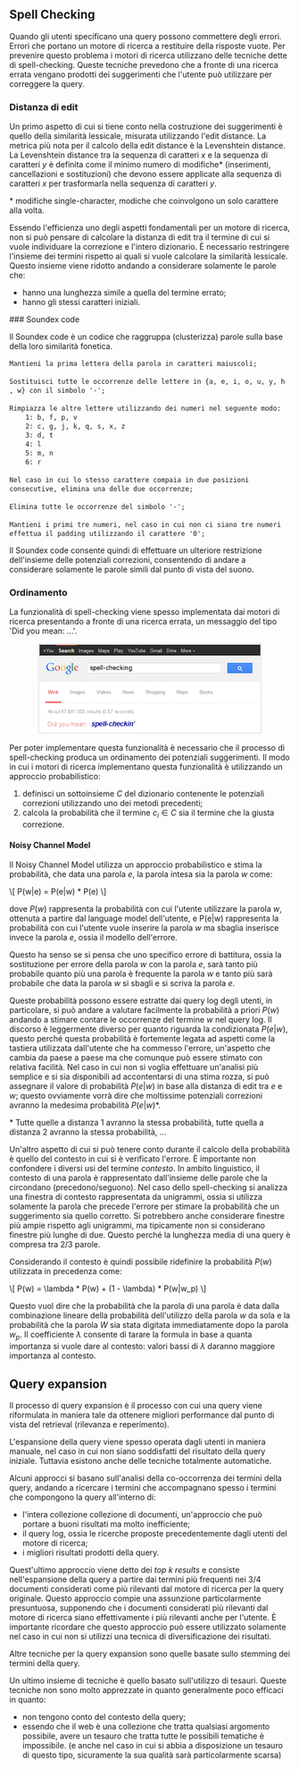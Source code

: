 ## Spell Checking

Quando gli utenti specificano una query possono commettere degli errori. Errori che portano un motore di ricerca a restituire della risposte vuote. Per prevenire questo problema i motori di ricerca utilizzano delle tecniche dette di spell-checking. Queste tecniche prevedono che a fronte di una ricerca errata vengano prodotti dei suggerimenti che l'utente può utilizzare per correggere la query.

### Distanza di edit

Un primo aspetto di cui si tiene conto nella costruzione dei suggerimenti è quello della similarità lessicale, misurata utilizzando l'edit distance. La metrica più nota per il calcolo della edit distance è la Levenshtein distance. La Levenshtein distance tra la sequenza di caratteri $x$ e la sequenza di caratteri $y$ è definita come il minimo numero di modifiche* (inserimenti, cancellazioni e sostituzioni) che devono essere applicate alla sequenza di caratteri $x$ per trasformarla nella sequenza di caratteri $y$.

\* modifiche single-character, modiche che coinvolgono un solo carattere alla volta.

Essendo l'efficienza uno degli aspetti fondamentali per un motore di ricerca, non si può pensare di calcolare la distanza di edit tra il termine di cui si vuole individuare la correzione e l'intero dizionario. È necessario restringere l'insieme dei termini rispetto ai quali si vuole calcolare la similarità lessicale. Questo insieme viene ridotto andando a considerare solamente le parole che:

- hanno una lunghezza simile a quella del termine errato;
- hanno gli stessi caratteri iniziali.

### Soundex code

Il Soundex code è un codice che raggruppa (clusterizza) parole sulla base della loro similarità fonetica.

```
Mantieni la prima lettera della parola in caratteri maiuscoli;

Sostituisci tutte le occorrenze delle lettere in {a, e, i, o, u, y, h , w} con il simbolo '-';

Rimpiazza le altre lettere utilizzando dei numeri nel seguente modo:
    1: b, f, p, v
    2: c, g, j, k, q, s, x, z
    3: d, t
    4: l
    5: m, n
    6: r

Nel caso in cui lo stesso carattere compaia in due posizioni consecutive, elimina una delle due occorrenze;

Elimina tutte le occorrenze del simbolo '-';

Mantieni i primi tre numeri, nel caso in cui non ci siano tre numeri effettua il padding utilizzando il carattere '0';
```

Il Soundex code consente quindi di effettuare un ulteriore restrizione dell'insieme delle potenziali correzioni, consentendo di andare a considerare solamente le parole simili dal punto di vista del suono.

### Ordinamento

La funzionalità di spell-checking viene spesso implementata dai motori di ricerca presentando a fronte di una ricerca errata, un messaggio del tipo 'Did you mean: ...'.

<div style="text-align:center">
	<img src="../resources/did-you-mean.png" />
</div>

Per poter implementare questa funzionalità è necessario che il processo di spell-checking produca un ordinamento dei potenziali suggerimenti. Il modo in cui i motori di ricerca implementano questa funzionalità è utilizzando un approccio probabilistico:

1. definisci un sottoinsieme $C$ del dizionario contenente le potenziali correzioni utilizzando uno dei metodi precedenti;
2. calcola la probabilità che il termine $c_i \in C$ sia il termine che la giusta correzione.

#### Noisy Channel Model

Il Noisy Channel Model utilizza un approccio probabilistico e stima la probabilità, che data una parola $e$, la parola intesa sia la parola $w$ come:

\\\[
  P(w|e) = P(e|w) * P(e)
\\\]

dove $P(w)$ rappresenta la probabilità con cui l'utente utilizzare la parola $w$, ottenuta a partire dal language model dell'utente, e P(e|w) rappresenta la probabilità con cui l'utente vuole inserire la parola $w$ ma sbaglia inserisce invece la parola $e$, ossia il modello dell'errore.

Questo ha senso se si pensa che uno specifico errore di battitura, ossia la sostituzione per errore della parola $w$ con la parola $e$, sarà tanto più probabile quanto più una parola è frequente la parola $w$ e tanto più sarà probabile che data la parola $w$ si sbagli e si scriva la parola $e$.

Queste probabilità possono essere estratte dai query log degli utenti, in particolare, si può andare a valutare facilmente la probabilità a priori $P(w)$ andando a stimare contare le occorrenze del termine $w$ nel query log. Il discorso è leggermente diverso per quanto riguarda la condizionata $P(e|w)$, questo perché questa probabilità è fortemente legata ad aspetti come la tastiera utilizzata dall'utente che ha commesso l'errore, un'aspetto che cambia da paese a paese ma che comunque può essere stimato con relativa facilità. Nel caso in cui non si voglia effettuare un'analisi più semplice e si sia disponibili ad accontentarsi di una stima rozza, si può assegnare il valore di probabilità $P(e|w)$ in base alla distanza di edit tra $e$ e $w$; questo ovviamente vorrà dire che moltissime potenziali correzioni avranno la medesima probabilità $P(e|w)$*.

\* Tutte quelle a distanza 1 avranno la stessa probabilità, tutte quella a distanza 2 avranno la stessa probabilità, ...

Un'altro aspetto di cui si può tenere conto durante il calcolo della probabilità è quello del contesto in cui si è verificato l'errore. È importante non confondere i diversi usi del termine *contesto*. In ambito linguistico, il contesto di una parola è rappresentato dall'insieme delle parole che la circondano (precedono/seguono). Nel caso dello spell-checking si analizza una finestra di contesto rappresentata da unigrammi, ossia si utilizza solamente la parola che precede l'errore per stimare la probabilità che un suggerimento sia quello corretto. Si potrebbero anche considerare finestre più ampie rispetto agli unigrammi, ma tipicamente non si considerano finestre più lunghe di due. Questo perché la lunghezza media di una query è compresa tra 2/3 parole.

Considerando il contesto è quindi possibile ridefinire la probabilità $P(w)$ utilizzata in precedenza come:

\\\[
  P(w) = \lambda * P(w) + (1 - \lambda) * P(w|w_p)
\\\]

Questo vuol dire che la probabilità che la parola di una parola è data dalla combinazione lineare della probabilità dell'utilizzo della parola $w$ da sola e la probabilità che la parola $W$ sia stata digitata immediatamente dopo la parola $w_p$. Il coefficiente $\lambda$ consente di tarare la formula in base a quanta importanza si vuole dare al contesto: valori bassi di $\lambda$ daranno maggiore importanza al contesto.

## Query expansion

Il processo di query expansion è il processo con cui una query viene riformulata in maniera tale da ottenere migliori performance dal punto di vista del retrieval (rilevanza e reperimento).

L'espansione della query viene spesso operata dagli utenti in maniera manuale, nel caso in cui non siano soddisfatti del risultato della query iniziale. Tuttavia esistono anche delle tecniche totalmente automatiche.

Alcuni approcci si basano sull'analisi della co-occorrenza dei termini della query, andando a ricercare i termini che accompagnano spesso i termini che compongono la query all'interno di:

- l'intera collezione collezione di documenti, un'approccio che può portare a buoni risultati ma molto inefficiente;
- il query log, ossia le ricerche proposte precedentemente dagli utenti del motore di ricerca;
- i migliori risultati prodotti della query.

Quest'ultimo approccio viene detto dei *top k results* e consiste nell'espansione della query a partire dai termini più frequenti nei 3/4 documenti considerati come più rilevanti dal motore di ricerca per la query originale. Questo approccio compie una assunzione particolarmente presuntuosa, supponendo che i documenti considerati più rilevanti dal motore di ricerca siano effettivamente i più rilevanti anche per l'utente. È importante ricordare che questo approccio può essere utilizzato solamente nel caso in cui non si utilizzi una tecnica di diversificazione dei risultati.

Altre tecniche per la query expansion sono quelle basate sullo stemming dei termini della query.

Un ultimo insieme di tecniche è quello basato sull'utilizzo di tesauri. Queste tecniche non sono molto apprezzate in quanto generalmente poco efficaci in quanto:

- non tengono conto del contesto della query;
- essendo che il web è una collezione che tratta qualsiasi argomento possibile, avere un tesauro che tratta tutte le possibili tematiche è impossibile. (e anche nel caso in cui si abbia a disposizione un tesauro di questo tipo, sicuramente la sua qualità sarà particolarmente scarsa)
